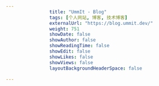 ---
                title: "UmmIt - Blog"
                tags: [个人网站, 博客, 技术博客]
                externalUrl: "https://blog.ummit.dev/"
                weight: 751
                showDate: false
                showAuthor: false
                showReadingTime: false
                showEdit: false
                showLikes: false
                showViews: false
                layoutBackgroundHeaderSpace: false
                ---

